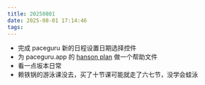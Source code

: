 ```yaml
---
title: 20250801
date: 2025-08-01 17:14:46
tags:
---
```

- 完成 paceguru 新的日程设置日期选择控件
- 为 paceguru.app 的 [hanson plan](https://www.paceguru.app/plans/hanson?lang=en) 做一个帮助文件
- 看一点坂本日常
- 赖铁锅的游泳课没去，买了十节课可能就走了六七节，没学会蛙泳